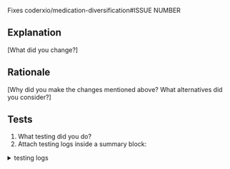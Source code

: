 Fixes coderxio/medication-diversification#ISSUE NUMBER

## Explanation
[What did you change?]

## Rationale
[Why did you make the changes mentioned above? What alternatives did you consider?]

## Tests
1. What testing did you do?
1. Attach testing logs inside a summary block:

<details>
<summary>testing logs</summary>

```

```
</details>

